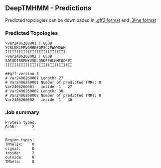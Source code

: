 ## DeepTMHMM - Predictions
Predicted topologies can be downloaded in [.gff3 format](TMRs.gff3) and [.3line format](predicted_topologies.3line)
### Predicted Topologies
```
>Var2406260001 | GLOB
YCRLKKCFRVGMRKEGPSCCPWWHQWH
IIIIIIIIIIIIIIIIIIIIIIIIIII
>Var2406260002 | GLOB
SAIQDIRRFNYVVKLQDKFEHLKMIQQEEI
IIIIIIIIIIIIIIIIIIIIIIIIIIIIII

```


```
##gff-version 3
# Var2406260001 Length: 27
# Var2406260001 Number of predicted TMRs: 0
Var2406260001	inside	1	27				
# Var2406260002 Length: 30
# Var2406260002 Number of predicted TMRs: 0
Var2406260002	inside	1	30				

```
### Job summary
```
Protein types:
GLOB:		2


Region types:
TMhelix:	0
signal:		0
inside:		2
outside:	0
TMbeta:		0
```

